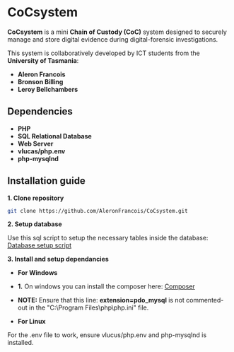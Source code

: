 # CoCsystem

**CoCsystem** is a mini **Chain of Custody (CoC)** system designed to securely manage and store digital evidence during digital-forensic investigations.

This system is collaboratively developed by ICT students from the **University of Tasmania**:
- **Aleron Francois**
- **Bronson Billing**
- **Leroy Bellchambers**

## Dependencies
- **PHP**
- **SQL Relational Database**
- **Web Server**
- **vlucas/php.env**
- **php-mysqlnd**

## Installation guide

**1. Clone repository**
```bash
git clone https://github.com/AleronFrancois/CoCsystem.git
```

**2. Setup database**

Use this sql script to setup the necessary tables inside the database: 
[Database setup script](https://github.com/AleronFrancois/CoCsystem/blob/main/setup/database.sql)

**3. Install and setup dependancies**
  - **For Windows**
  - **1.** On windows you can install the composer here: [Composer](https://getcomposer.org/Composer-Setup.exe)
  - **NOTE:** Ensure that this line: **extension=pdo_mysql** is not commented-out in the "C:\Program Files\php\php.ini" file.

  - **For Linux**
    
For the .env file to work, ensure vlucus/php.env and php-mysqlnd is installed.

